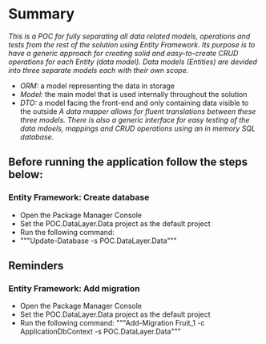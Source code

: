 
# Summary
*This is a POC for fully separating all data related models, operations and tests from the rest of the solution using Entity Framework.*
*Its purpose is to have a generic approach for creating solid and easy-to-create CRUD operations for each Entity (data model).*
*Data models (Entities) are devided into three separate models each with their own scope.*
- *ORM:* a model representing the data in storage
- *Model:* the main model that is used internally throughout the solution
- *DTO:* a model facing the front-end and only containing data visible to the outside
*A data mapper allows for fluent translations between these three models.*
*There is also a generic interface for easy testing of the data mdoels, mappings and CRUD operations using an in memory SQL database.*

## Before running the application follow the steps below:

### Entity Framework: Create database
- Open the Package Manager Console
- Set the POC.DataLayer.Data project as the default project
- Run the following command:
- """Update-Database -s POC.DataLayer.Data"""

## Reminders

### Entity Framework: Add migration
- Open the Package Manager Console
- Set the POC.DataLayer.Data project as the default project
- Run the following command:
"""Add-Migration Fruit_1 -c ApplicationDbContext -s POC.DataLayer.Data"""